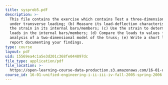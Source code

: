 ```yaml
---
title: sysprob5.pdf
description: >-
  This file contains the exercise which contains Test a three-dimensional truss
  under transverse loading; (b) Measure its load-deflection characteristics and
  the strain in its internal bars/members; (c) Use the strain to determine the
  loads in the internal bars/members; (d) Compare the loads to values from
  analysis of a two-dimensional model of the truss; (e) Write a short laboratory
  report documenting your findings.
type: course
layout: pdf
uid: 15569ea4c1a5e3d201c368fe044897dc
file_type: application/pdf
file_location: >-
  https://open-learning-course-data-production.s3.amazonaws.com/16-01-unified-engineering-i-ii-iii-iv-fall-2005-spring-2006/15569ea4c1a5e3d201c368fe044897dc_sysprob5.pdf
course_id: 16-01-unified-engineering-i-ii-iii-iv-fall-2005-spring-2006
---
```

